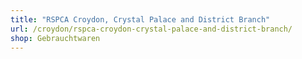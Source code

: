 ```yaml
---
title: "RSPCA Croydon, Crystal Palace and District Branch"
url: /croydon/rspca-croydon-crystal-palace-and-district-branch/
shop: Gebrauchtwaren
---
```

